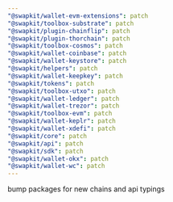 ```yaml
---
"@swapkit/wallet-evm-extensions": patch
"@swapkit/toolbox-substrate": patch
"@swapkit/plugin-chainflip": patch
"@swapkit/plugin-thorchain": patch
"@swapkit/toolbox-cosmos": patch
"@swapkit/wallet-coinbase": patch
"@swapkit/wallet-keystore": patch
"@swapkit/helpers": patch
"@swapkit/wallet-keepkey": patch
"@swapkit/tokens": patch
"@swapkit/toolbox-utxo": patch
"@swapkit/wallet-ledger": patch
"@swapkit/wallet-trezor": patch
"@swapkit/toolbox-evm": patch
"@swapkit/wallet-keplr": patch
"@swapkit/wallet-xdefi": patch
"@swapkit/core": patch
"@swapkit/api": patch
"@swapkit/sdk": patch
"@swapkit/wallet-okx": patch
"@swapkit/wallet-wc": patch
---
```


bump packages for new chains and api typings
